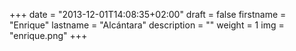 +++
date = "2013-12-01T14:08:35+02:00"
draft = false
firstname = "Enrique"
lastname = "Alcántara"
description = ""
weight = 1
img = "enrique.png"
+++
